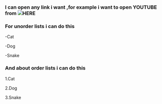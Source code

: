 ### I can open any link i want ,for example i want to open YOUTUBE from ![HERE](https://www.youtube.com/)

### For unorder lists i can do this 
-Cat

-Dog

-Snake

### And about order lists i can do this
1.Cat

2.Dog

3.Snake


